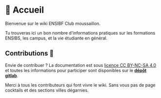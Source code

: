# 🧭 Accueil

Bienvenue sur le wiki ENSIBF Club moussaillon.

Tu trouveras ici un bon nombre d'informations pratiques sur les formations ENSIBS, les campus, et la vie étudiante en général.

## Contributions 🙌‍

Envie de contribuer ? La documentation est sous [licence CC BY-NC-SA 4.0](https://creativecommons.org/licenses/by-nc-sa/4.0/deed.fr) et toutes les informations pour participer sont disponibles sur le [**dépôt gitlab**](https://gitlab.com/Sykursen/ensibf-wiki).

Merci à tous les contributeurs qui font vivre le wiki. Sans vous pas de page cocktails et des sections villes dégarnies.
